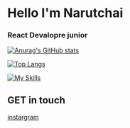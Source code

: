 <h1>Hello I'm Narutchai</h1>
<h3> React Devalopre junior</h3>

[![Anurag's GitHub stats](https://github-readme-stats.vercel.app/api?username=Narutchai01&show_icons=true&theme=outrun )](https://github.com/anuraghazra/github-readme-stats)

[![Top Langs](https://github-readme-stats.vercel.app/api/top-langs/?username=Narutchai01&show_icons=true&theme=outrun )](https://github.com/anuraghazra/github-readme-stats)



 [![My Skills ](https://skillicons.dev/icons?i=react,js,html,css,git,py,nodejs,unity)](https://skillicons.dev)
## GET in touch
[instargram](https://www.instagram.com/naruaichai.jsx/)
